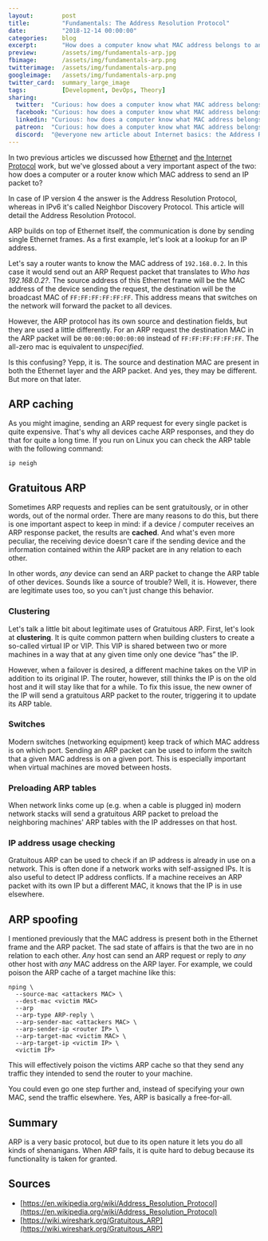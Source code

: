 ```yaml
---
layout:        post
title:         "Fundamentals: The Address Resolution Protocol"
date:          "2018-12-14 00:00:00"
categories:    blog
excerpt:       "How does a computer know what MAC address belongs to an IP? How does ARP work?"
preview:       /assets/img/fundamentals-arp.jpg
fbimage:       /assets/img/fundamentals-arp.png
twitterimage:  /assets/img/fundamentals-arp.png
googleimage:   /assets/img/fundamentals-arp.png
twitter_card:  summary_large_image
tags:          [Development, DevOps, Theory]
sharing:
  twitter:  "Curious: how does a computer know what MAC address belongs to an IP?" 
  facebook: "Curious: how does a computer know what MAC address belongs to an IP?"
  linkedin: "Curious: how does a computer know what MAC address belongs to an IP?"
  patreon:  "Curious: how does a computer know what MAC address belongs to an IP?"
  discord:  "@everyone new article about Internet basics: the Address Resolution Protocol"
---
```


In two previous articles we discussed how [Ethernet](/blog/fundamentals-ethernet-explained) and
[the Internet Protocol](/blog/fundamentals-the-internet-protocol) work, but we've glossed about a very important aspect
of the two: how does a computer or a router know which MAC address to send an IP packet to?

In case of IP version 4 the answer is the Address Resolution Protocol, whereas in IPv6 it's called Neighbor Discovery 
Protocol. This article will detail the Address Resolution Protocol.

ARP builds on top of Ethernet itself, the communication is done by sending single Ethernet frames. As a first
example, let's look at a lookup for an IP address.

Let's say a router wants to know the MAC address of `192.168.0.2`. In this case it would send out an ARP Request packet
that translates to *Who has 192.168.0.2?*. The source address of this Ethernet frame will be the MAC address of the 
device sending the request, the destination will be the broadcast MAC of `FF:FF:FF:FF:FF:FF`. This address means that
switches on the network will forward the packet to all devices.

However, the ARP protocol has its own source and destination fields, but they are used a little differently. For an
ARP request the destination MAC in the ARP packet will be `00:00:00:00:00:00` instead of `FF:FF:FF:FF:FF:FF`. The
all-zero mac is equivalent to *unspecified*.

Is this confusing? Yepp, it is. The source and destination MAC are present in both the Ethernet layer and the ARP
packet. And yes, they may be different. But more on that later.

## ARP caching

As you might imagine, sending an ARP request for every single packet is quite expensive. That's why all devices cache
ARP responses, and they do that for quite a long time. If you run on Linux you can check the ARP table with the 
following command:

```
ip neigh
```

## Gratuitous ARP

Sometimes ARP requests and replies can be sent gratuitously, or in other words, out of the normal order. There are 
many reasons to do this, but there is one important aspect to keep in mind: if a device / computer receives an ARP
response packet, the results are **cached**. And what's even more peculiar, the receiving device doesn't care if the
sending device and the information contained within the ARP packet are in any relation to each other.

In other words, *any* device can send an ARP packet to change the ARP table of other devices. Sounds like a source of
trouble? Well, it is. However, there are legitimate uses too, so you can't just change this behavior.

### Clustering

Let's talk a little bit about legitimate uses of Gratuitous ARP. First, let's look at **clustering**. It is quite common
pattern when building clusters to create a so-called virtual IP or VIP. This VIP is shared between two or more machines
in a way that at any given time only one device &ldquo;has&rdquo; the IP.

However, when a failover is desired, a different machine takes on the VIP in addition to its original IP. The router,
however, still thinks the IP is on the old host and it will stay like that for a while. To fix this issue, the new
owner of the IP will send a gratuitous ARP packet to the router, triggering it to update its ARP table.

### Switches

Modern switches (networking equipment) keep track of which MAC address is on which port. Sending an ARP packet can 
be used to inform the switch that a given MAC address is on a given port. This is especially important when virtual
machines are moved between hosts.

### Preloading ARP tables

When network links come up (e.g. when a cable is plugged in) modern network stacks will send a gratuitous ARP packet
to preload the neighboring machines' ARP tables with the IP addresses on that host.

### IP address usage checking

Gratuitous ARP can be used to check if an IP address is already in use on a network. This is often done if a 
network works with self-assigned IPs. It is also useful to detect IP address conflicts. If a machine receives an ARP
packet with its own IP but a different MAC, it knows that the IP is in use elsewhere. 

## ARP spoofing

I mentioned previously that the MAC address is present both in the Ethernet frame and the ARP packet. The sad state
of affairs is that the two are in no relation to each other. *Any* host can send an ARP request or reply to *any* other
host with *any* MAC address on the ARP layer. For example, we could poison the ARP cache of a target machine like
this: 

```
nping \
  --source-mac <attackers MAC> \
  --dest-mac <victim MAC>
  --arp
  --arp-type ARP-reply \
  --arp-sender-mac <attackers MAC> \
  --arp-sender-ip <router IP> \
  --arp-target-mac <victim MAC> \
  --arp-target-ip <victim IP> \
  <victim IP>
```

This will effectively poison the victims ARP cache so that they send any traffic they intended to send the router
to your machine.

You could even go one step further and, instead of specifying your own MAC, send the traffic elsewhere. Yes, ARP is
basically a free-for-all. 

## Summary

ARP is a very basic protocol, but due to its open nature it lets you do all kinds of shenanigans. When ARP fails, 
it is quite hard to debug because its functionality is taken for granted.

## Sources

- [https://en.wikipedia.org/wiki/Address_Resolution_Protocol](https://en.wikipedia.org/wiki/Address_Resolution_Protocol)
- [https://wiki.wireshark.org/Gratuitous_ARP](https://wiki.wireshark.org/Gratuitous_ARP)